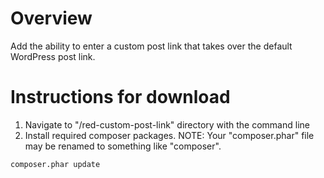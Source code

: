 # Overview

Add the ability to enter a custom post link that takes over the default WordPress post link.

# Instructions for download
1. Navigate to "/red-custom-post-link" directory with the command line
2. Install required composer packages. NOTE: Your "composer.phar" file may be renamed to something like "composer".
```
composer.phar update
```